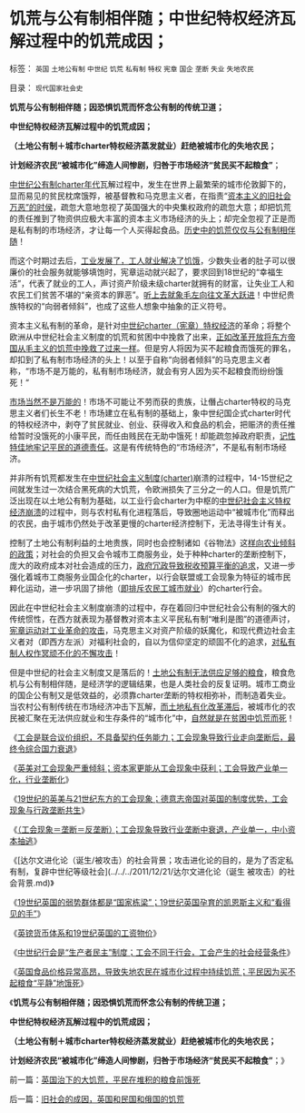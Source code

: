 # 饥荒与公有制相伴随；中世纪特权经济瓦解过程中的饥荒成因；

标签： `英国` `土地公有制` `中世纪` `饥荒` `私有制` `特权` `宪章` `国企` `垄断` `失业` `失地农民` 

目录： `现代国家社会史`

**饥荒与公有制相伴随；因恐惧饥荒而怀念公有制的传统卫道；**

**中世纪特权经济瓦解过程中的饥荒成因；**

**（土地公有制＋城市charter特权经济蒸发就业）赶绝被城市化的失地农民；**

**计划经济农民“被城市化”缔造人间惨剧，归咎于市场经济“贫民买不起粮食”**；

[中世纪公有制charter年代](../../../2011/12/18/宪章不是宪法，中世纪的特权，特许权，charter.md)瓦解过程中，发生在世界上最繁荣的城市伦敦脚下的，显而易见的贫民枕席饿殍，被基督教和马克思主义者，在指责“[资本主义的旧社会万恶”的时侯](../../../2010/10/29/“旧社会”未必真的腐败黑暗；.md)，疏忽大意地忽视了英国强大的中央集权政府的疏忽大意；却把饥荒的责任推到了物资供应极大丰富的资本主义市场经济的头上；却完全忽视了正是而是私有制的市场经济，才让每一个人买得起食品。[历史中的饥荒仅仅与公有制相伴随](../../../2011/10/3/公民人口本身就是市场经济最大的财富.md)！

而这个时期过去后，[工业发展了，工人就业解决了饥饿](../../../2011/12/12/英国工业革命时的社会结构和农民处境.md)，少数失业者的肚子可以很廉价的社会服务就能够填饱时，宪章运动就兴起了，要求回到18世纪的“幸福生活”，代表了就业的工人，声讨资产阶级未级charter就拥有的财富，让失业工人和农民工们贫苦不堪的“亲资本的罪恶”。[听上去就象毛左向往文革大跃进](../../../2011/7/14/欣赏塔利班的中国传统文人.md)！中世纪贵族特权的“向弱者倾斜”，也成了这些人想象中抽象的正义符号。

资本主义私有制的革命，是针对[中世纪charter（宪章）特权经济](../../../2011/12/20/大宪章和宪章运动，工会和通往奴役之路.md)的革命；将整个欧洲从中世纪社会主义制度的饥荒和贫困中中挽救了出来，[正如改革开放将东方帝国从毛主义的饥荒中挽救了过来一样](../../../2010/4/24/后工业化时代应该从1933年真正开始.md)。但是穷人将因为买不起粮食而饿死的罪名，却扣到了私有制市场经济的头上！以至于自称“向弱者倾斜”的马克思主义者称，“市场不是万能的，私有制市场经济，就会有穷人因为买不起粮食而纷纷饿死！“

[市场当然不是万能的](../../../2009/4/26/市场信号是万能的，通货紧缩不可怕.md)！市场不可能让不劳而获的贵族，让僭占charter特权的马克思主义者们长生不老！市场建立在私有制的基础上，象中世纪国企式charter时代的特权经济中，剥夺了贫民就业、创业、获得收入和食品的机会，把赈济的责任推给暂时没饿死的小康平民，而任由贱民在无助中饿死！却能疏忽掉政府职责，[记性特佳地牢记平民的道德责任](../../../2011/12/8/中世纪道德经济学的通往奴役之路.md)。这是有传统特色的“市场经济”，不是私有制市场经济。

并非所有饥荒都发生在[中世纪社会主义制度(charter)](../../../2011/12/8/中世纪延续至今的道德经济学.md)崩溃的过程中，14-15世纪之间就发生过一次结合黑死病的大饥荒，令欧洲损失了三分之一的人口。但是饥荒广泛出现在以土地公有制为基础，以工业行会charter为中枢的[中世纪社会主义特权经济崩溃](../../../2011/12/6/道德经济学复制中世纪（皇帝＋贫民）政治模式.md)的过程中，则与农村私有化进程落后，导致圈地运动中“被城市化”而释出的农民，由于城市仍然处于改革更慢的charter经济控制下，无法寻得生计有关。

控制了土地公有制利益的土地贵族，同时也会控制诸如《谷物法》这[样向农业倾斜的政策](../../../2011/11/27/粮农系统是最大的国企，“向农村倾斜”与农民无关.md)；对社会的负担又会令城市工商服务业，处于种种charter的垄断控制下，庞大的政府成本对社会造成的压力，[政府冗政导致税收预算平衡的追求](../../../2007/12/23/冗员吃饭财政拖累：高税收无福利无助社会和谐.md)，又进一步强化着城市工商服务业国企化的charter，以行会联盟或工会现象为特征的城市民粹化运动，进一步巩固了排他（[即排斥农民工城市就业](../../../2009/10/15/城市居民为农民工和输出地区作出了重大牺牲和贡献.md)）的charter行会。

因此在中世纪社会主义制度崩溃的过程中，存在着回归中世纪社会公有制的强大的传统惯性，在西方就表现为基督教对资本主义平民私有制“唯利是图”的道德声讨，[宪章运动对工业革命的攻击](../../../2011/12/11/宪章运动是愚昧的义和团，英国早期工会的成长.md)，马克思主义对资产阶级的妖魔化，和现代费边社会主义者对（即西方左派）对福利社会的，自以为信仰坚定的顽固不化的追求，[对私有制人权作冥顽不化的不懈攻击](../../../2010/12/27/文革“知识越多越反动”错在那里？.md)！

但是中世纪的社会主义制度又是落后的！[土地公有制无法供应足够的粮食](../../../2009/11/21/中国历史人口和国际市场及国家粮食安全.md)，粮食危机与公有制相伴随，是经济学的逻辑结果，也是人类社会的反复证明。城市工商业的国企公有制又是低效益的，必须靠charter垄断的特权相弥补，而制造着失业。当农村公有制传统在市场经济冲击下瓦解，[而土地私有化改革滞后](../../../2009/1/20/把土地产权还给农民，让土地私有化！.md)，被城市化的农民被汇聚在无法供应就业和生存条件的“城市化”中，[自然就是在贫困中饥荒而死](../../../2009/8/5/市场经济是工业化不成为人道灾难的必要条件.md)！

《[工会是联合议价组织，不具备契约任务能力；工会现象导致行业走向垄断后，最终令综合国力衰退](../../../2011/12/20/工会现象导致行业垄断后衰退，最终令综合国力衰退.md)》

《[英美对工会现象严重倾斜；资本家更能从工会现象中获利；工会导致产业单一化，行业垄断化](../../../2011/12/20/英美对工会现象严重倾斜，大资本家对工会现象心连心.md)》

《[19世纪的英美与21世纪东方的工会现象；德意志帝国对英国的制度优势，工会现象与行政垄断共生](../../../2011/12/21/工会现象与行政垄断共生,德意志帝国的制度优势.md)》

《[（工会现象＝垄断＝反垄断）；工会现象导致行业垄断中衰退，产业单一，中小资本抽逃](../../../2011/12/21/美国英国和东方的工会现象与垄断和《反垄断法》.md)》

《[达尔文进化论（诞生/被攻击）的社会背景；攻击进化论的目的，是为了否定私有制，复辟中世纪等级社会](../../../2011/12/21/达尔文进化论（诞生 被攻击）的社会背景.md)》

《[19世纪英国的弱势群体都是“国家栋梁”；19世纪英国孕育的凯恩斯主义和“看得见的手”](../../../2011/12/21/19世纪英国的弱势群体和凯恩斯主义诞生的社会文化背景.md)》

《[英镑货币体系和19世纪英国的工资物价](../../../2011/12/22/英镑货币体系和19世纪英国的工资物价；.md)》

《[中世纪行会是“生产者民主”制度；工会不同于行会，工会产生的社会经营条件](../../../2011/12/22/中世纪行会是“生产者民主”制度.md)》

《[英国食品价格异常高昂，导致失地农民在城市化过程中持续饥荒；平民因为买不起粮食“平静”地饿死](../../../2011/12/23/英国治下的大饥荒，平民在堆积的粮食前饿死.md)》

《**饥荒与公有制相伴随；因恐惧饥荒而怀念公有制的传统卫道；**

**中世纪特权经济瓦解过程中的饥荒成因；**

**（土地公有制＋城市charter特权经济蒸发就业）赶绝被城市化的失地农民；**

**计划经济农民“被城市化”缔造人间惨剧，归咎于市场经济“贫民买不起粮食”**；》



前一篇：[英国治下的大饥荒，平民在堆积的粮食前饿死](../../../2011/12/23/英国治下的大饥荒，平民在堆积的粮食前饿死.md)

后一篇：[旧社会的成因，英国和民国和俄国的饥荒](../../../2011/12/23/旧社会的成因，英国和民国和俄国的饥荒.md)